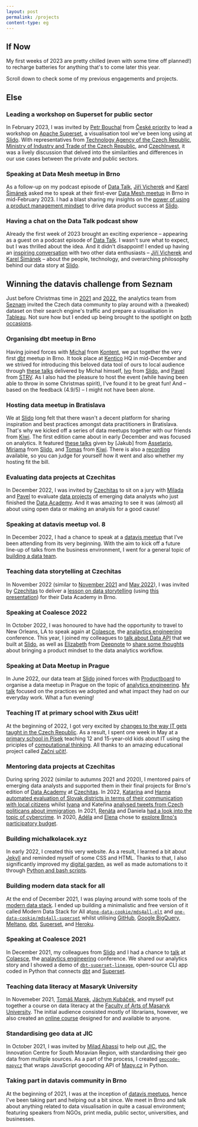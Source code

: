 ```yaml
---
layout: post
permalink: /projects
content-type: eg
---
```


## If Now
My first weeks of 2023 are pretty chilled (even with some time off planned!) to recharge batteries for anything that's to come later this year.

Scroll down to check some of my previous engagements and projects.

## Else

### Leading a workshop on Superset for public sector
In February 2023, I was invited by [Petr Bouchal](https://www.linkedin.com/in/petrbouchal) from [České priority](https://www.ceskepriority.cz/) to lead a workshop on [Apache Superset](https://superset.apache.org/), a visualisation tool we've been long using at [Slido](https://www.slido.com/). With representatives from [Technology Agency of the Czech Republic](https://www.tacr.cz/en/), [Ministry of Industry and Trade of the Czech Republic](https://www.mpo.cz/en/), and [CzechInvest](https://www.czechinvest.org/en), it was a lively discussion that delved into the similarities and differences in our use cases between the private and public sectors.

### Speaking at Data Mesh meetup in Brno
As a follow-up on my podcast episode of [Data Talk](https://datatalk.buzzsprout.com/), [Jiří Vicherek](https://www.linkedin.com/in/vicherek/) and [Karel Šimánek](linkedin.com/in/karelsimanek/) asked me to speak at their first-ever [Data Mesh meetup](https://www.datamesh.cz/) in Brno in mid-February 2023. I had a blast sharing my insights on the [power of using a product management mindset](https://docs.google.com/presentation/d/1x99TqWWr4KA3AeW06Yg67yCek14_PtmZKsEi5c03bKY/edit?usp=sharing) to drive data product success at [Slido](https://www.slido.com/).

### Having a chat on the Data Talk podcast show
Already the first week of 2023 brought an exciting experience – appearing as a guest on a podcast episode of [Data Talk](https://datatalk.buzzsprout.com/). I wasn't sure what to expect, but I was thrilled about the idea. And it didn't disappoint! I ended up having an [inspiring conversation](https://datatalk.buzzsprout.com/2034779/12010833-data-talk-21-michal-kolacek-slido) with two other data enthusiasts – [Jiří Vicherek](https://www.linkedin.com/in/vicherek/) and [Karel Šimánek](linkedin.com/in/karelsimanek/) – about the people, technology, and overarching philosophy behind our data story at [Slido](https://www.slido.com/).

## Winning the datavis challenge from Seznam
Just before Christmas time in [2021](https://blog.seznam.cz/2021/11/soutez-tableau-vyzva-od-analytiku-z-vyhledavani/) and [2022](https://blog.seznam.cz/2022/11/soutez-analytici-z-vyhledavani-vas-zvou-do-tableau-vyzvy/), the analytics team from [Seznam](https://www.seznam.cz/) invited the Czech data community to play around with a (tweaked) dataset on their search engine's traffic and prepare a visualisation in [Tableau](https://www.tableau.com/). Not sure how but I ended up being brought to the spotlight on [both](https://blog.seznam.cz/2022/03/5-tipu-pro-vase-vizualizace-aneb-to-nejlepsi-z-tableau-vyzvy/) [occasions](https://blog.seznam.cz/2023/02/zname-viteze-2-rocniku-vyzvy-od-analytiku/).

### Organising dbt meetup in Brno
Having joined forces with [Michal](https://www.linkedin.com/in/dubravcik) from [Kontent](https://kontent.ai/), we put together the very first [dbt](https://www.getdbt.com/) meetup in Brno. It took place at [Kentico](https://www.kentico.com/) HQ in mid-December and we strived for introducing this beloved data tool of ours to local audience through [these talks](https://docs.google.com/presentation/d/1XZS-x6uIiNbAKBOUHOGq-c8pg7Q-uYYh2FbHIMqeSus/edit?usp=sharing) delivered by Michal himself, [Ivo](https://www.linkedin.com/in/ivan-steiner) from [Slido](https://www.slido.com/), and [Pavel](https://www.linkedin.com/in/jezekpavel) from [STRV](https://www.strv.com/). As I also had the pleasure to host the event (while having been able to throw in some Christmas spirit), I've found it to be great fun! And – based on the feedback (4.9/5) – I might not have been alone.

### Hosting data meetup in Bratislava
We at [Slido](https://www.slido.com/) long felt that there wasn't a decent platform for sharing inspiration and best practices amongst data practitioners in Bratislava. That's why we kicked off a series of data meetups together with our friends from [Kiwi](https://www.kiwi.com/). The first edition came about in early December and was focused on analytics. It featured [these talks](https://docs.google.com/presentation/d/16lasZVOzDS87bCialZzpAa2Q9JS2zEbx8mEaH5euN9c/edit?usp=sharing) given by [Jakub] from [Assetario](https://www.assetario.com/), [Miriama](https://www.linkedin.com/in/miriama-k%C5%99%C3%AD%C5%BEkov%C3%A1-998731114) from [Slido](https://www.slido.com/), and [Tomas](https://www.linkedin.com/in/tomas-tremko) from [Kiwi](https://www.kiwi.com/). There is also a [recording](https://www.youtube.com/watch?v=aiY3TYQfLNU) available, so you can judge for yourself how it went and also whether my hosting fit the bill.

### Evaluating data projects at Czechitas
In December 2022, I was invited by [Czechitas](https://www.czechitas.cz/en) to sit on a jury with [Milada](https://www.linkedin.com/in/milada-sejnohova) and [Pavel](https://www.linkedin.com/in/pavel-klammert-9500046b) to evaluate [data projects](https://docs.google.com/spreadsheets/d/1bag3ntZsNyq9fi0AK2qWAF-6qQiTyrRr3dIO4FrkWJ8/edit?usp=sharing) of emerging data analysts who just finished the [Data Academy](https://www.czechitas.cz/kurzy/digitalni-akademie-data). And it was amazing to see it was (almost) all about using open data or making an analysis for a good cause!

### Speaking at datavis meetup vol. 8
In December 2022, I had a chance to speak at a [datavis meetup](https://datavismeetup.cz/) that I've been attending from its very beginning. With the aim to kick off a future line-up of talks from the business environment, I went for a general topic of [building a data team](https://docs.google.com/presentation/d/1vZcHtejtTQ7_QGLndS1ShC5O3jNxkKjjv5abtNH77M4/edit?usp=sharing).

### Teaching data storytelling at Czechitas
In November 2022 (similar to [November 2021](https://youtu.be/YoCbP-f_fEc) and [May 2022](https://youtu.be/XbPFNBdAdW0)), I was invited by [Czechitas](https://www.czechitas.cz/en) to deliver a [lesson on data storytelling](https://youtu.be/m0n4mWlg6bE) (using [this presentation](https://docs.google.com/presentation/d/17Zkeod1o1TYxVw-lFX49y0mSwqA7utFAatEMl4YsjIY/edit?usp=sharing)) for their Data Academy in Brno.

### Speaking at Coalesce 2022
In October 2022, I was honoured to have had the opportunity to travel to New Orleans, LA to speak again at [Colaesce](https://coalesce.getdbt.com/), the [analaytics engineering](https://www.getdbt.com/what-is-analytics-engineering/) conference. This year, I joined my colleagues to [talk about Data API](https://youtu.be/SIZ4b0HJbUo) that we built at [Slido](https://www.slido.com/), as well as [Elizabeth](https://www.linkedin.com/in/adlha) from [Deepnote](https://deepnote.com/) to [share some thoughts](https://youtu.be/VdiYC8LU4a0) about bringing a product mindset to the data analytics workflow.

### Speaking at Data Meetup in Prague
In June 2022, our data team at [Slido](https://www.slido.com/) joined forces with [Productboard](https://www.productboard.com/) to organise a data meetup in Prague on the topic of [analytics engineering](https://www.getdbt.com/what-is-analytics-engineering/). [My talk](https://youtu.be/x-NNLfh1jJA) focused on the practices we adopted and what impact they had on our everyday work. What a fun evening!

### Teaching IT at primary school with Zkus učit!
At the beginning of 2022, I got very excited by [changes to the way IT gets taught in the Czech Republic](https://revize.edu.cz/). As a result, I spent one week in May at a [primary school in Písek](https://www.zstylova.cz/eng/) teaching 12 and 15-year-old kids about IT using the priciples of [computational thinking](https://www.imysleni.cz/about-the-project). All thanks to an amazing educational project called [Začni učit!](https://zacniucit.cz/).

### Mentoring data projects at Czechitas
During spring 2022 (similar to autumns 2021 and 2020), I mentored pairs of emerging data analysts and supported them in their final projects for Brno's edition of [Data Academy](https://www.czechitas.cz/kurzy/digitalni-akademie-data) at [Czechitas](https://www.czechitas.cz/en). In 2022, [Katarína](https://www.linkedin.com/in/katarina-hlavacova/) and [Hanna](https://www.linkedin.com/in/hanna-de-lange-146a8b147/) [automated evaluation of Slovak districts in terms of their communication with local citizens](https://medium.com/@hanna.de.lange1991/odkaz-pre-starostu-automation-and-analysis-of-slovak-districts-evaluation-in-their-interaction-220b6058bfdc) whilst [Ivana](https://www.linkedin.com/in/ivana-benova/) and Kateřina [analysed tweets from Czech politicans about immigration](https://medium.com/@ivca.benova/anal%C3%BDza-tweet%C5%AF-poslanc%C5%AF-zam%C4%9B%C5%99en%C3%A1-na-t%C3%A9ma-uprchlictv%C3%AD-v-letech-2015-a-2022-d3306ab96b43). In 2021, [Renáta](https://www.linkedin.com/in/renata-turonova/) and Daniela [had a look into the topic of cybercrime](https://public.tableau.com/views/DAPROJEKTJakbezpenojevkyberprostoru/Dashboard1?:language=en-GB&:display_count=n&:origin=viz_share_link).
In 2020, [Adéla](https://www.linkedin.com/in/adela-procha/) and [Elena](https://www.linkedin.com/in/elena-gorokhova/) chose to [explore Brno's participatory budget](https://public.tableau.com/views/PaRo-grafy1/NavigationDB?:language=en-GB&:display_count=n&:origin=viz_share_link).

### Building michalkolacek.xyz
In early 2022, I created this very website. As a result, I learned a bit about [Jekyll](https://jekyllrb.com/) and reminded myself of some CSS and HTML. Thanks to that, I also significantly improved my [digital garden](/notes), as well as made automations to it through [Python and bash scripts](https://github.com/one-data-cookie/one-data-cookie.github.io/tree/main/utilities).

### Building modern data stack for all
At the end of December 2021, I was playing around with some tools of the [modern data stack](https://blog.getdbt.com/future-of-the-modern-data-stack/). I ended up building a minimalistic and free version of it called Modern Data Stack for All at[`one-data-cookie/mds4all-elt`](https://github.com/one-data-cookie/mds4all-elt) and [`one-data-cookie/mds4all-superset`](https://github.com/one-data-cookie/mds4all-superset) whilst utilising [GitHub](https://github.com/), [Google BigQuery](https://cloud.google.com/bigquery/), [Meltano](https://meltano.com/), [dbt](https://www.getdbt.com/), [Superset](https://superset.apache.org/), and [Heroku](https://dashboard.heroku.com/).

### Speaking at Coalesce 2021
In December 2021, my colleagues from [Slido](https://www.slido.com/) and I had a chance to [talk](https://youtu.be/YA0yqYSs9BQ) at [Colaesce](https://coalesce.getdbt.com/), the [analaytics engineering](https://www.getdbt.com/what-is-analytics-engineering/) conference. We shared our analytics story and I showed a demo of [`dbt-superset-lineage`](https://github.com/slidoapp/dbt-superset-lineage), open-source CLI app coded in Python that connects [dbt](https://www.getdbt.com/) and [Superset](https://superset.apache.org/).

### Teaching data literacy at Masaryk University
In Novemeber 2021, [Tomáš Marek](https://www.marektomas.cz/), [Jáchym Kubáček](https://www.linkedin.com/in/j%C3%A1chym-kub%C3%A1%C4%8Dek/), and myself put together a course on data literacy at the [Faculty of Arts of Masaryk University](https://www.phil.muni.cz/en). The initial audience consisted mostly of librarians, however, we also created an [online course](https://kisk.phil.muni.cz/kisk4future/datova-gramotnost) designed for and available to anyone.

### Standardising geo data at JIC
In October 2021, I was invited by [Milad Abassi](https://www.linkedin.com/in/miladabassi) to help out [JIC](https://www.jic.cz/en/), the Innovation Centre for South Moravian Region, with standardising their geo data from multiple sources. As a part of the process, I created [`geocode-mapycz`](https://github.com/one-data-cookie/geocode-mapycz) that wraps JavaScript geocoding API of [Mapy.cz](https://en.mapy.cz/) in Python.

### Taking part in datavis community in Brno
At the beginning of 2021, I was at the inception of [datavis meetups](https://datavismeetup.cz/), hence I've been taking part and helping out a bit since. We meet in Brno and talk about anything related to data visualisation in quite a casual environment; featuring speakers from NGOs, print media, public sector, universities, and businesses.
